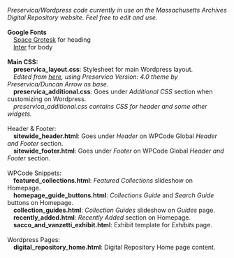<i>Preservica/Wordpress code currently in use on the Massachusetts Archives Digital Repository website. Feel free to edit and use.</i>
<br><br>
<b>Google Fonts</b><br>
&emsp;<a href="https://fonts.google.com/specimen/Space+Grotesk">Space Grotesk</a> for heading<br>
&emsp;<a href="https://fonts.google.com/specimen/Inter">Inter</a> for body<br>
<br>
<b>Main CSS:</b><br>
&emsp;<b>preservica_layout.css</b>: Stylesheet for main Wordpress layout.<br>
&emsp;<i>Edited from <a href="https://github.com/preservica/universal-access-css/tree/master/base-preservica-theme">here</a>, using Preservica Version: 4.0 theme by Preservica/Duncan Arrow as base.</i><br>
&emsp;<b>preservica_additional.css</b>: Goes under <i>Additional CSS</i> section when customizing on Wordpress.<br>
&emsp;<i>preservica_additional.css contains CSS for header and some other widgets.</i><br>
<br>
Header & Footer:<br>
&emsp;<b>sitewide_header.html</b>: Goes under <i>Header</i> on WPCode Global <i>Header and Footer</i> section.<br>
&emsp;<b>sitewide_footer.html</b>: Goes under <i>Footer</i> on WPCode Global <i>Header and Footer</i> section.<br>
<br>
WPCode Snippets:<br>
&emsp;<b>featured_collections.html</b>: <i>Featured Collections</i> slideshow on Homepage.<br>
&emsp;<b>homepage_guide_buttons.html</b>: <i>Collections Guide</i> and <i>Search Guide</i> buttons on Homepage.<br>
&emsp;<b>collection_guides.html</b>: <i>Collection Guides</i> slideshow on <i>Guides</i> page.<br>
&emsp;<b>recently_added.html</b>: <i>Recently Added</i> section on Homepage.<br>
&emsp;<b>sacco_and_vanzetti_exhibit.html</b>: Exhibit template for <i>Exhibits</i> page.<br>
<br>
Wordpress Pages:<br>
&emsp;<b>digital_repository_home.html</b>: Digital Repository Home page content.
